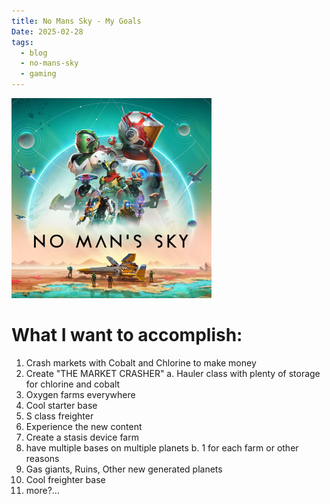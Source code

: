 ```yaml
---
title: No Mans Sky - My Goals
Date: 2025-02-28
tags:
  - blog
  - no-mans-sky
  - gaming
---
```

![Image Description](/images/Pasted%20image%2020250303130238.png)
# What I want to accomplish:
1. Crash markets with Cobalt and Chlorine to make money
2. Create "THE MARKET CRASHER"
	a. Hauler class with plenty of storage for chlorine and cobalt
3. Oxygen farms everywhere
4. Cool starter base
5. S class freighter
6. Experience the new content
7. Create a stasis device farm
8. have multiple bases on multiple planets
	b. 1 for each farm or other reasons
9. Gas giants, Ruins, Other new generated planets
10. Cool freighter base
11. more?...